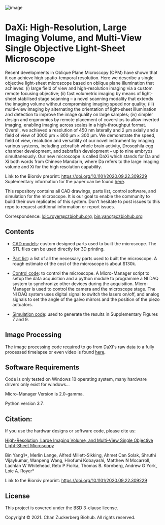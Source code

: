 ![image](https://user-images.githubusercontent.com/1870994/115829677-1c617a80-a3c4-11eb-9011-200e3e0ab435.png)

# DaXi: High-Resolution, Large Imaging Volume, and Multi-View Single Objective Light-Sheet Microscope

Recent developments in Oblique Plane Microscopy (OPM) have shown that it can achieve high spatio-temporal resolution. Here we describe a single objective light-sheet microscope based on oblique plane illumination that achieves: (i) large field of view and high-resolution imaging via a custom remote focusing objective; (ii) fast volumetric imaging by means of light-sheet stabilised stage scanning – a novel scanning modality that extends the imaging volume without compromising imaging speed nor quality; (iii) multi-view imaging by alternating the orientation of light-sheet illumination and detection to improve the image quality on large samples; (iv) simpler design and ergonomics by remote placement of coverslips to allow inverted imaging, enabling imaging across scales in a high-throughput format. Overall, we achieved a resolution of 450 nm laterally and 2 μm axially and a field of view of 3000 μm × 800 μm × 300 μm. We demonstrate the speed, field of view, resolution and versatility of our novel instrument by imaging various systems, including zebrafish whole brain activity, Drosophila egg chamber development, and zebrafish development – up to nine embryos simultaneously. Our new microscope is called DaXi which stands for Da and Xi both words from Chinese Mandarin, where Da refers to the large imaging volume and Xi for the high resolution capability.

Link to the Biorxiv preprint: https://doi.org/10.1101/2020.09.22.309229
Suplementary information for the paper can be found [here](https://www.biorxiv.org/content/10.1101/2020.09.22.309229v2.supplementary-material).  

This repository contains all CAD drawings, parts list, control software, and simulation for the microscope.
It is our goal to enable the community to build their own replicates of this system. Don't hesitate to post 
issues to this repo to request addtional information or report issues.  

Correspondence: loic.royer@czbiohub.org, bin.yang@czbiohub.org

## Contents

* [CAD models](https://github.com/royerlab/daxi/tree/master/cad_models): custom designed parts used to built the microscope. The STL files can be used directly 
for 3D printing.

* [Part list](https://github.com/royerlab/daxi/tree/master/part_list): a list of all the necessary parts used to built the microscope. 
A rough estimate of the cost of the microscope is about $130k.

* [Control code](https://github.com/royerlab/daxi/tree/master/control_code): to control the microscope. A Micro-Manager script to setup the data acquisition and 
a python module to programme a NI DAQ system to synchronize other devices during the acquisition. 
Micro-Manager is used to control the camera and the microscope stage. 
The NI DAQ system uses digital signal to switch the lasers on/off, and analog signals to set the angle of
the galvo mirrors and the position of the piezo actuators. 

* [Simulation code](https://github.com/royerlab/daxi/tree/master/simulation_code): used to generate the results in Supplementary Figures 7 and 9. 

## Image Processing

The image processing code required to go from DaXi's raw data to a fully processed timelapse or even video is found [here](https://github.com/royerlab/dexp).

## Software Requirements
Code is only tested on Windows 10 operating system, many hardware drivers only exist for windows...

Micro-Manager Version is 2.0-gamma.

Python version 3.7.

## Citation:

If you use the hardwar designs or software code, please cite us:

[High-Resolution, Large Imaging Volume, and Multi-View Single Objective Light-Sheet Microscopy](https://doi.org/10.1101/2020.09.22.309229)

Bin Yang1*, Merlin Lange, Alfred Millett-Sikking, Ahmet Can Solak, Shruthi Vijaykumar, Wanpeng Wang, 
Hirofumi Kobayashi, Matthew N Mccarroll, Lachlan W Whitehead, Reto P Fiolka, Thomas B. Kornberg, 
Andrew G York, Loic A. Royer*

Link to the Biorxiv preprint:  https://doi.org/10.1101/2020.09.22.309229


## License
This project is covered under the BSD 3-clause license.

Copyright © 2021. Chan Zuckerberg Biohub. All rights reserved.
